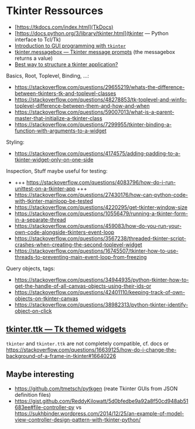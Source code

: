 # Tkinter Ressources

- [https://tkdocs.com/index.html](TkDocs)
- [https://docs.python.org/3/library/tkinter.html](tkinter — Python interface to Tcl/Tk)
- [Introduction to GUI programming with `tkinter`](https://python-textbok.readthedocs.io/en/latest/Introduction_to_GUI_Programming.html)
- [tkinter.messagebox — Tkinter message prompts](https://docs.python.org/3/library/tkinter.messagebox.html) (the messagebox returns a value)
- [Best way to structure a tkinter application?](https://stackoverflow.com/questions/17466561/best-way-to-structure-a-tkinter-application)

Basics, Root, Toplevel, Binding, ...:
- https://stackoverflow.com/questions/29655219/whats-the-difference-between-tkinters-tk-and-toplevel-classes
- https://stackoverflow.com/questions/48278853/tk-toplevel-and-winfo-toplevel-difference-between-them-and-how-and-when
- https://stackoverflow.com/questions/59007013/what-is-a-parent-master-that-initialize-a-tkinter-class
- https://stackoverflow.com/questions/7299955/tkinter-binding-a-function-with-arguments-to-a-widget

Styling:
- https://stackoverflow.com/questions/4174575/adding-padding-to-a-tkinter-widget-only-on-one-side

Inspection, Stuff maybe useful for testing:
- +++ https://stackoverflow.com/questions/4083796/how-do-i-run-unittest-on-a-tkinter-app +++
- https://stackoverflow.com/questions/27430176/how-can-python-code-with-tkinter-mainloop-be-tested
- https://stackoverflow.com/questions/4220295/get-tkinter-window-size
- https://stackoverflow.com/questions/10556479/running-a-tkinter-form-in-a-separate-thread
- https://stackoverflow.com/questions/459083/how-do-you-run-your-own-code-alongside-tkinters-event-loop
- https://stackoverflow.com/questions/3567238/threaded-tkinter-script-crashes-when-creating-the-second-toplevel-widget
- https://stackoverflow.com/questions/16745507/tkinter-how-to-use-threads-to-preventing-main-event-loop-from-freezing

Query objects, tags:
- https://stackoverflow.com/questions/34944935/python-tkinter-how-to-get-the-handle-of-all-canvas-objects-using-their-ids-or
- https://stackoverflow.com/questions/42401110/keeping-track-of-own-objects-on-tkinter-canvas
- https://stackoverflow.com/questions/38982313/python-tkinter-identify-object-on-click


## [tkinter.ttk — Tk themed widgets](https://docs.python.org/3/library/tkinter.ttk.html)

`tkinter` and `tkinter.ttk` are not completely compatible, cf. docs or
https://stackoverflow.com/questions/16639125/how-do-i-change-the-background-of-a-frame-in-tkinter#16640226


## Maybe interesting

- https://github.com/tmetsch/pytkgen (reate Tkinter GUIs from JSON definition files)
- https://gist.github.com/ReddyKilowatt/5d0bfedbe9a92a8f50cd948ab51683ee#file-controller-py vs https://sukhbinder.wordpress.com/2014/12/25/an-example-of-model-view-controller-design-pattern-with-tkinter-python/


